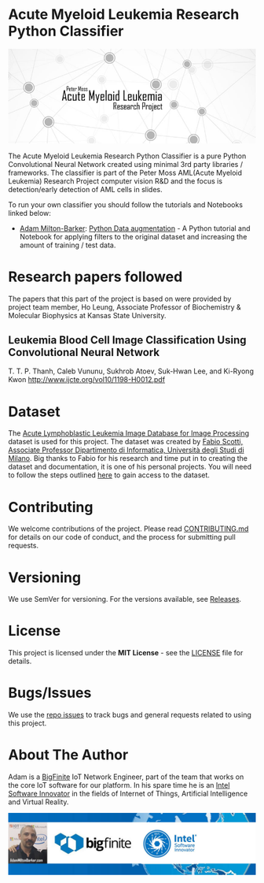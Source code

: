 # Acute Myeloid Leukemia Research Python Classifier
![Acute Myeloid Leukemia Research Python Classifier](../Media/Images/Banner-Social.jpg) 

The Acute Myeloid Leukemia Research Python Classifier is a pure Python Convolutional Neural Network created using minimal 3rd party libraries / frameworks. The classifier is part of the Peter Moss AML(Acute Myeloid Leukemia) Research Project computer vision R&D and the focus is detection/early detection of AML cells in slides. 

To run your own classifier you should follow the tutorials and Notebooks linked below:

- [Adam Milton-Barker](https://github.com/AdamMiltonBarker "Adam Milton-Barker"): [Python Data augmentation](https://github.com/AMLResearchProject/AML-Classifiers/tree/master/Python/Augmentation.md "Python Data augmentation") - A Python tutorial and Notebook for applying filters to the original dataset and increasing the amount of training / test data.

# Research papers followed
The papers that this part of the project is based on were provided by project team member, Ho Leung, Associate Professor of Biochemistry & Molecular Biophysics at Kansas State University. 

## Leukemia Blood Cell Image Classification Using Convolutional Neural Network
T. T. P. Thanh, Caleb Vununu, Sukhrob Atoev, Suk-Hwan Lee, and Ki-Ryong Kwon 
http://www.ijcte.org/vol10/1198-H0012.pdf

# Dataset
The [Acute Lymphoblastic Leukemia Image Database for Image Processing](https://homes.di.unimi.it/scotti/all/) dataset is used for this project. The dataset was created by [Fabio Scotti, Associate Professor Dipartimento di Informatica, Università degli Studi di Milano](https://homes.di.unimi.it/scotti/). Big thanks to Fabio for his research and time put in to creating the dataset and documentation, it is one of his personal projects. You will need to follow the steps outlined [here](https://homes.di.unimi.it/scotti/all/#download) to gain access to the dataset.

# Contributing
We welcome contributions of the project. Please read [CONTRIBUTING.md](https://github.com/AMLResearchProject/AML-Classifiers/blob/master/CONTRIBUTING.md "CONTRIBUTING.md") for details on our code of conduct, and the process for submitting pull requests.

# Versioning
We use SemVer for versioning. For the versions available, see [Releases](https://github.com/AMLResearchProject/AML-Classifiers/releases "Releases").

# License
This project is licensed under the **MIT License** - see the [LICENSE](https://github.com/AMLResearchProject/AML-Classifiers/blob/master/LICENSE "LICENSE") file for details.

# Bugs/Issues
We use the [repo issues](issues "repo issues") to track bugs and general requests related to using this project. 

# About The Author
Adam is a [BigFinite](https://www.bigfinite.com "BigFinite") IoT Network Engineer, part of the team that works on the core IoT software for our platform. In his spare time he is an [Intel Software Innovator](https://software.intel.com/en-us/intel-software-innovators/overview "Intel Software Innovator") in the fields of Internet of Things, Artificial Intelligence and Virtual Reality.

[![Adam Milton-Barker: BigFinte IoT Network Engineer & Intel® Software Innovator](../Media/Images/Adam-Milton-Barker.jpg)](https://github.com/AdamMiltonBarker)